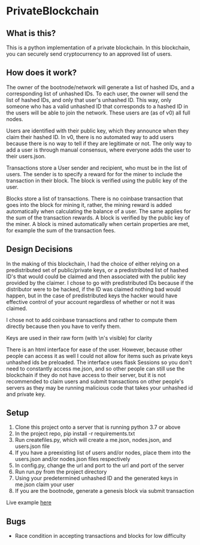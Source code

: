 # PrivateBlockchain

## What is this?
This is a python implementation of a private blockchain. In this blockchain, you can securely send cryptocurrency 
to an approved list of users.

## How does it work?
The owner of the bootnode/network will generate a list of hashed IDs, and a corresponding list of unhashed IDs.
To each user, the owner will send the list of hashed IDs, and only that user's unhashed ID. This way, only someone who
has a valid unhashed ID that corresponds to a hashed ID in the users will be able to join the network. These users are
(as of v0) all full nodes. 

Users are identified with their public key, which they announce when they claim their hashed ID. In v0, there is no
automated way to add users because there is no way to tell if they are legitimate or not. The only way to add a user is 
through manual consensus, where everyone adds the user to their users.json.

Transactions store a User sender and recipient, who must be in the list of users. The sender is to specify a reward for
for the miner to include the transaction in their block. The block is verified using the public key of the user.

Blocks store a list of transactions. There is no coinbase transaction that goes into the block for mining it, rather,
the mining reward is added automatically when calculating the balance of a user. The same applies for the sum of the
transaction rewards. A block is verified by the public key of the miner. A block is mined automatically when certain
properties are met, for example the sum of the transaction fees.

## Design Decisions
In the making of this blockchain, I had the choice of either relying on a predistributed set of public/private keys,
or a predistributed list of hashed ID's that would could be claimed and then associated with the public key provided by
the claimer. I chose to go with predistributed IDs because if the distributor were to be hacked, if the ID was claimed
nothing bad would happen, but in the case of predistributed keys the hacker would have effective control of your account 
regardless of whether or not it was claimed.

I chose not to add coinbase transactions and rather to compute them directly because then you have to verify them.

Keys are used in their raw form (with \n's visible) for clarity

There is an html interface for ease of the user. However, because other people can access it as well I could not allow
for items such as private keys unhashed ids be preloaded. The interface uses flask Sessions so you don't need to
constantly access me.json, and so other people can still use the blockchain if they do not have access to their server,
but it is not recommended to claim users and submit transactions on other people's servers as they may be running
malicious code that takes your unhashed id and private key.

## Setup
1. Clone this project onto a server that is running python 3.7 or above
2. In the project repo, pip install -r requirements.txt
3. Run createfiles.py, which will create a me.json, nodes.json, and users.json file
4. If you have a preexisting list of users and/or nodes, place them into the users.json and/or nodes.json files respectively
5. In config.py, change the url and port to the url and port of the server
6. Run run.py from the project directory
7. Using your predetermined unhashed ID and the generated keys in me.json claim your user
8. If you are the bootnode, generate a genesis block via submit transaction

Live example [here](http://67.205.129.210)

## Bugs
* Race condition in accepting transactions and blocks for low difficulty  